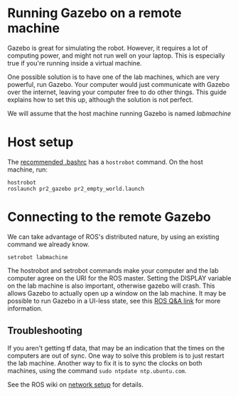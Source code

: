 # Running Gazebo on a remote machine

Gazebo is great for simulating the robot. However, it requires a lot of computing power, and might not run well on your laptop. This is especially true if you're running inside a virtual machine.

One possible solution is to have one of the lab machines, which are very powerful, run Gazebo. Your computer would just communicate with Gazebo over the internet, leaving your computer free to do other things. This guide explains how to set this up, although the solution is not perfect.

We will assume that the host machine running Gazebo is named *labmachine*

# Host setup
The [recommended .bashrc](https://github.com/hcrlab/wiki/blob/master/development_environment_setup/recommended_bashrc.md) has a `hostrobot` command. On the host machine, run:
```
hostrobot
roslaunch pr2_gazebo pr2_empty_world.launch
```

# Connecting to the remote Gazebo
We can take advantage of ROS's distributed nature, by using an existing command we already know.
```
setrobot labmachine
```


The hostrobot and setrobot commands make your computer and the lab computer agree on the URI for the ROS master. Setting the DISPLAY variable on the lab machine is also important, otherwise gazebo will crash. This allows Gazebo to actually open up a window on the lab machine. It may be possible to run Gazebo in a UI-less state, see this [ROS Q&A link](http://answers.ros.org/question/9324/run-gazebo-remotely/) for more information.

## Troubleshooting
If you aren't getting tf data, that may be an indication that the times on the computers are out of sync. One way to solve this problem is to just restart the lab machine. Another way to fix it is to sync the clocks on both machines, using the command `sudo ntpdate ntp.ubuntu.com`.

See the ROS wiki on [network setup](http://wiki.ros.org/ROS/NetworkSetup#Timing_issues.2C_TF_complaining_about_extrapolation_into_the_future.3F) for details.
